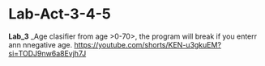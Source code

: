 # Lab-Act-3-4-5
**Lab_3**
_Age clasifier from age >0-70>, the program will break if you enterr ann nnegative age.
https://youtube.com/shorts/KEN-u3gkuEM?si=TODJ9nw6a8Evjh7J

